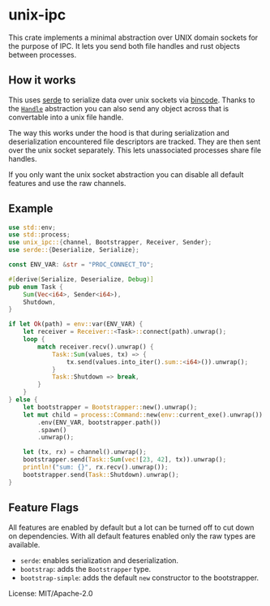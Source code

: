 # unix-ipc

This crate implements a minimal abstraction over UNIX domain sockets for
the purpose of IPC.  It lets you send both file handles and rust objects
between processes.

## How it works

This uses [serde](https://serde.rs/) to serialize data over unix sockets
via [bincode](https://github.com/servo/bincode).  Thanks to the
[`Handle`](https://docs.rs/unix-ipc/latest/unix-ipc/struct.Handle.html) abstraction you can also send any object
across that is convertable into a unix file handle.

The way this works under the hood is that during serialization and
deserialization encountered file descriptors are tracked.  They are then
sent over the unix socket separately.  This lets unassociated processes
share file handles.

If you only want the unix socket abstraction you can disable all default
features and use the raw channels.

## Example

```rust
use std::env;
use std::process;
use unix_ipc::{channel, Bootstrapper, Receiver, Sender};
use serde::{Deserialize, Serialize};

const ENV_VAR: &str = "PROC_CONNECT_TO";

#[derive(Serialize, Deserialize, Debug)]
pub enum Task {
    Sum(Vec<i64>, Sender<i64>),
    Shutdown,
}

if let Ok(path) = env::var(ENV_VAR) {
    let receiver = Receiver::<Task>::connect(path).unwrap();
    loop {
        match receiver.recv().unwrap() {
            Task::Sum(values, tx) => {
                tx.send(values.into_iter().sum::<i64>()).unwrap();
            }
            Task::Shutdown => break,
        }
    }
} else {
    let bootstrapper = Bootstrapper::new().unwrap();
    let mut child = process::Command::new(env::current_exe().unwrap())
        .env(ENV_VAR, bootstrapper.path())
        .spawn()
        .unwrap();

    let (tx, rx) = channel().unwrap();
    bootstrapper.send(Task::Sum(vec![23, 42], tx)).unwrap();
    println!("sum: {}", rx.recv().unwrap());
    bootstrapper.send(Task::Shutdown).unwrap();
}
```

## Feature Flags

All features are enabled by default but a lot can be turned off to
cut down on dependencies.  With all default features enabled only
the raw types are available.

* `serde`: enables serialization and deserialization.
* `bootstrap`: adds the `Bootstrapper` type.
* `bootstrap-simple`: adds the default `new` constructor to the
  bootstrapper.

License: MIT/Apache-2.0
